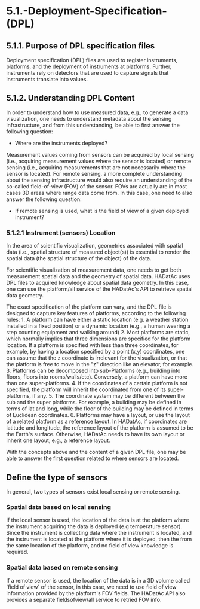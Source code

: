 # 5.1.-Deployment-Specification-\(DPL\)

## 5.1.1. Purpose of DPL specification files

Deployment specification \(DPL\) files are used to register instruments, platforms, and the deployment of instruments at platforms. Further, instruments rely on detectors that are used to capture signals that instruments translate into values.

## 5.1.2. Understanding DPL Content

In order to understand how to use measured data, e.g., to generate a data visualization, one needs to understand metadata about the sensing infrastructure, and from this understanding, be able to first answer the following question:

* Where are the instruments deployed? 

Measurement values coming from sensors can be acquired by local sensing \(i.e., acquiring measurement values where the sensor is located\) or remote sensing \(i.e., acquiring measurements that are not necessarily where the sensor is located\). For remote sensing, a more complete understanding about the sensing infrastructure would also require an understanding of the so-called field-of-view \(FOV\) of the sensor. FOVs are actually are in most cases 3D areas where range data come from. In this case, one need to also answer the following question:

* If remote sensing is used, what is the field of view of a given deployed instrument?

### 5.1.2.1 Instrument \(sensors\) Location

In the area of scientific visualization, geometries associated with spatial data \(i.e., spatial structure of measured object\(s\)\) is essential to render the spatial data \(the spatial structure of the object\) of the data.

For scientific visualization of measurement data, one needs to get both measurement spatial data and the geometry of spatial data. HADatAc uses DPL files to acquired knowledge about spatial data geometry. In this case, one can use the platform/all service of the HADatAc's API to retrieve spatial data geometry.

The exact specification of the platform can vary, and the DPL file is designed to capture key features of platforms, according to the following rules: 1. A platform can have either a static location \(e.g. a weather station installed in a fixed position\) or a dynamic location \(e.g., a human wearing a step counting equipment and walking around\) 2. Most platforms are static, which normally implies that three dimensions are specified for the platform location. If a platform is specified with less than three coordinates, for example, by having a location specified by a point \(x,y\) coordinates, one can assume that the z coordinate is irrelevant for the visualization, or that the platform is free to move in the "z" direction like an elevator, for example. 3. Platforms can be decomposed into sub-Platforms \(e.g., building into floors, floors into rooms/walls/etc\). Conversely, a platform can have more than one super-platforms. 4. If the coordinates of a certain platform is not specified, the platform will inherit the coordinated from one of its super-platforms, if any. 5. The coordinate system may be different between the sub and the super platforms. For example, a building may be defined in terms of lat and long, while the floor of the building may be defined in terms of Euclidean coordinates. 6. Platforms may have a layout, or use the layout of a related platform as a reference layout. In HADatAc, if coordinates are latitude and longitude, the reference layout of the platform is assumed to be the Earth's surface. Otherwise, HADatAc needs to have its own layout or inherit one layout, e.g., a reference layout.

With the concepts above and the content of a given DPL file, one may be able to answer the first question related to where sensors are located.

## Define the type of sensors

In general, two types of sensors exist local sensing or remote sensing.

### Spatial data based on local sensing

If the local sensor is used, the location of the data is at the platform where the instrument acquiring the data is deployed \(e.g temperature sensor\). Since the instrument is collecting data where the instrument is located, and the instrument is located at the platform where it is deployed, then the from the same location of the platform, and no field of view knowledge is required.

### Spatial data based on remote sensing

If a remote sensor is used, the location of the data is in a 3D volume called 'field of view' of the sensor, in this case, we need to use field of view information provided by the platform's FOV fields. The HADatAc API also provides a separate fieldsofview/all service to retried FOV info.

